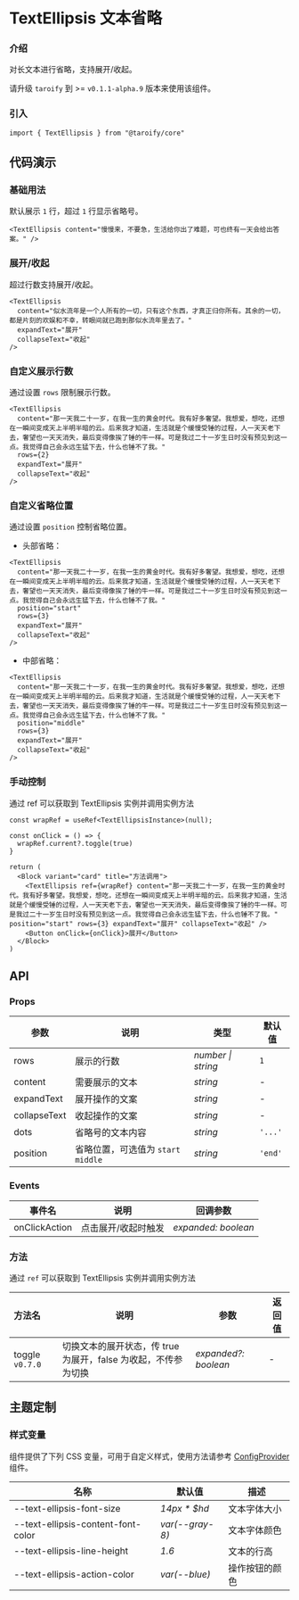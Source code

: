 # TextEllipsis 文本省略

### 介绍

对长文本进行省略，支持展开/收起。

请升级 `taroify` 到 >= `v0.1.1-alpha.9` 版本来使用该组件。

### 引入

```tsx
import { TextEllipsis } from "@taroify/core"
```

## 代码演示

### 基础用法

默认展示 `1` 行，超过 `1` 行显示省略号。

```tsx
<TextEllipsis content="慢慢来，不要急，生活给你出了难题，可也终有一天会给出答案。" />
```

### 展开/收起

超过行数支持展开/收起。

```tsx
<TextEllipsis
  content="似水流年是一个人所有的一切，只有这个东西，才真正归你所有。其余的一切，都是片刻的欢娱和不幸，转眼间就已跑到那似水流年里去了。"
  expandText="展开"
  collapseText="收起"
/>
```

### 自定义展示行数

通过设置 `rows` 限制展示行数。

```tsx
<TextEllipsis
  content="那一天我二十一岁，在我一生的黄金时代。我有好多奢望。我想爱，想吃，还想在一瞬间变成天上半明半暗的云。后来我才知道，生活就是个缓慢受锤的过程，人一天天老下去，奢望也一天天消失，最后变得像挨了锤的牛一样。可是我过二十一岁生日时没有预见到这一点。我觉得自己会永远生猛下去，什么也锤不了我。"
  rows={2}
  expandText="展开"
  collapseText="收起"
/>
```

### 自定义省略位置

通过设置 `position` 控制省略位置。

- 头部省略：

```tsx
<TextEllipsis
  content="那一天我二十一岁，在我一生的黄金时代。我有好多奢望。我想爱，想吃，还想在一瞬间变成天上半明半暗的云。后来我才知道，生活就是个缓慢受锤的过程，人一天天老下去，奢望也一天天消失，最后变得像挨了锤的牛一样。可是我过二十一岁生日时没有预见到这一点。我觉得自己会永远生猛下去，什么也锤不了我。"
  position="start"
  rows={3}
  expandText="展开"
  collapseText="收起"
/>
```

- 中部省略：

```tsx
<TextEllipsis
  content="那一天我二十一岁，在我一生的黄金时代。我有好多奢望。我想爱，想吃，还想在一瞬间变成天上半明半暗的云。后来我才知道，生活就是个缓慢受锤的过程，人一天天老下去，奢望也一天天消失，最后变得像挨了锤的牛一样。可是我过二十一岁生日时没有预见到这一点。我觉得自己会永远生猛下去，什么也锤不了我。"
  position="middle"
  rows={3}
  expandText="展开"
  collapseText="收起"
/>
```

### 手动控制

通过 ref 可以获取到 TextEllipsis 实例并调用实例方法

```tsx
const wrapRef = useRef<TextEllipsisInstance>(null);

const onClick = () => {
  wrapRef.current?.toggle(true)
}

return (
  <Block variant="card" title="方法调用">
    <TextEllipsis ref={wrapRef} content="那一天我二十一岁，在我一生的黄金时代。我有好多奢望。我想爱，想吃，还想在一瞬间变成天上半明半暗的云。后来我才知道，生活就是个缓慢受锤的过程，人一天天老下去，奢望也一天天消失，最后变得像挨了锤的牛一样。可是我过二十一岁生日时没有预见到这一点。我觉得自己会永远生猛下去，什么也锤不了我。" position="start" rows={3} expandText="展开" collapseText="收起" />
    <Button onClick={onClick}>展开</Button>
  </Block>
)
```

## API

### Props

| 参数         | 说明                                | 类型               | 默认值  |
| ------------ | ----------------------------------- | ------------------ | ------- |
| rows         | 展示的行数                          | _number \| string_ | `1`     |
| content      | 需要展示的文本                      | _string_           | -       |
| expandText   | 展开操作的文案                      | _string_           | -       |
| collapseText | 收起操作的文案                      | _string_           | -       |
| dots         | 省略号的文本内容                    | _string_           | `'...'` |
| position     | 省略位置，可选值为 `start` `middle` | _string_           | `'end'` |

### Events

| 事件名        | 说明                | 回调参数            |
| ------------- | ------------------- | ------------------- |
| onClickAction | 点击展开/收起时触发 | _expanded: boolean_ |

### 方法

通过 `ref` 可以获取到 TextEllipsis 实例并调用实例方法

| 方法名 | 说明     | 参数 | 返回值 |
| :----- | -------- | ---- | ------ |
| toggle `v0.7.0`  | 切换文本的展开状态，传 true 为展开，false 为收起，不传参为切换 | _expanded?: boolean_   | -      |

## 主题定制

### 样式变量

组件提供了下列 CSS 变量，可用于自定义样式，使用方法请参考 [ConfigProvider](/components/config-provider/) 组件。

| 名称                               | 默认值          | 描述           |
| ---------------------------------- | --------------- | -------------- |
| --text-ellipsis-font-size          | _14px \* $hd_   | 文本字体大小   |
| --text-ellipsis-content-font-color | _var(--gray-8)_ | 文本字体颜色   |
| --text-ellipsis-line-height        | _1.6_           | 文本的行高     |
| --text-ellipsis-action-color       | _var(--blue)_   | 操作按钮的颜色 |
